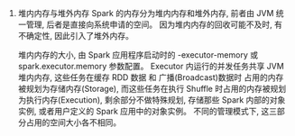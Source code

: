 1. 堆内内存与堆外内存
   Spark 的内存分为堆内内存和堆外内存, 前者由 JVM 统一管理, 后者是直接向系统申请的空间。
   因为堆内内存的回收可能不及时, 有不确定性, 因此引入了堆外内存。
   
   堆内内存的大小, 由 Spark 应用程序启动时的 -executor-memory 或 spark.executor.memory 参数配置。
   Executor 内运行的并发任务共享 JVM 堆内内存, 这些任务在缓存 RDD 数据 和 广播(Broadcast)数据时
   占用的内存被规划为存储内存(Storage), 
   而这些任务在执行 Shuffle 时占用的内存被规划为执行内存(Execution),
   剩余部分不做特殊规划, 存储那些 Spark 内部的对象实例, 或者用户定义的 Spark 应用中的对象实例。
   不同的管理模式下, 这三部分占用的空间大小各不相同。
   